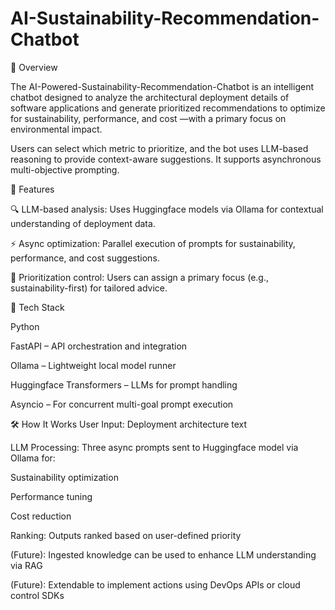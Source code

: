 # AI-Sustainability-Recommendation-Chatbot

🧠 Overview

The AI-Powered-Sustainability-Recommendation-Chatbot is an intelligent chatbot designed to analyze the architectural deployment details of software applications and generate prioritized recommendations to optimize for sustainability, performance, and cost —with a primary focus on environmental impact.

Users can select which metric to prioritize, and the bot uses LLM-based reasoning to provide context-aware suggestions. It supports asynchronous multi-objective prompting.

🚀 Features

🔍 LLM-based analysis: Uses Huggingface models via Ollama for contextual understanding of deployment data.

⚡ Async optimization: Parallel execution of prompts for sustainability, performance, and cost suggestions.

🧩 Prioritization control: Users can assign a primary focus (e.g., sustainability-first) for tailored advice.



🧰 Tech Stack

Python

FastAPI – API orchestration and integration

Ollama – Lightweight local model runner

Huggingface Transformers – LLMs for prompt handling

Asyncio – For concurrent multi-goal prompt execution


🛠 How It Works
User Input: Deployment architecture text

LLM Processing: Three async prompts sent to Huggingface model via Ollama for:

Sustainability optimization

Performance tuning

Cost reduction

Ranking: Outputs ranked based on user-defined priority

(Future): Ingested knowledge can be used to enhance LLM understanding via RAG

(Future): Extendable to implement actions using DevOps APIs or cloud control SDKs

